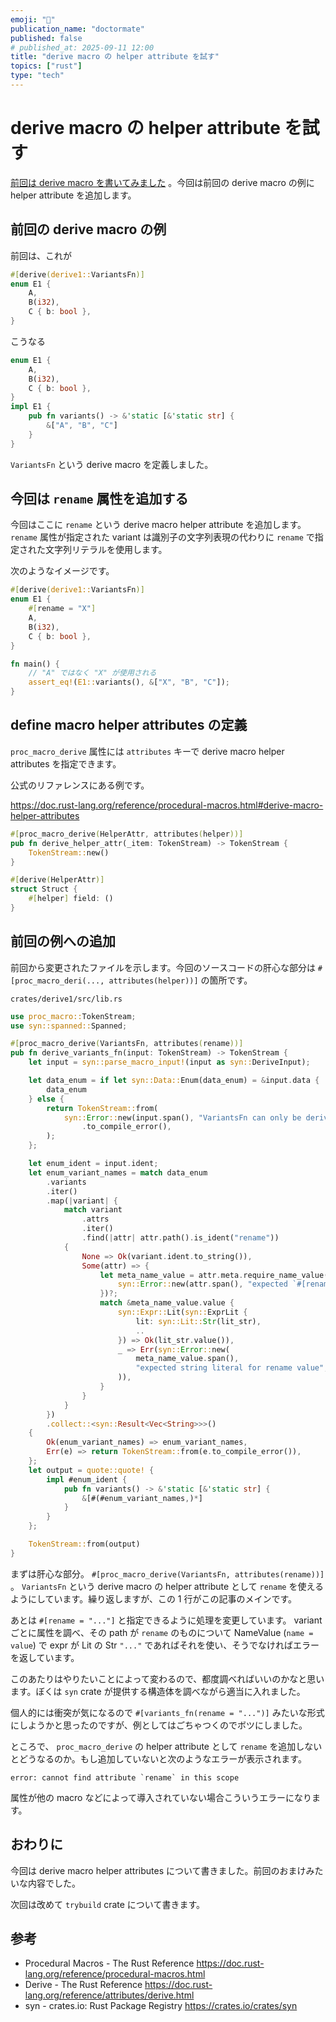```yaml
---
emoji: "📛"
publication_name: "doctormate"
published: false
# published_at: 2025-09-11 12:00
title: "derive macro の helper attribute を試す"
topics: ["rust"]
type: "tech"
---
```


# derive macro の helper attribute を試す

[前回は derive macro を書いてみました][zenn:0a7cc9365d90cd] 。今回は前回の derive macro の例に helper attribute を追加します。

## 前回の derive macro の例

前回は、これが

```rust
#[derive(derive1::VariantsFn)]
enum E1 {
    A,
    B(i32),
    C { b: bool },
}
```

こうなる

```rust
enum E1 {
    A,
    B(i32),
    C { b: bool },
}
impl E1 {
    pub fn variants() -> &'static [&'static str] {
        &["A", "B", "C"]
    }
}
```

`VariantsFn` という derive macro を定義しました。

## 今回は `rename` 属性を追加する

今回はここに `rename` という derive macro helper attribute を追加します。`rename` 属性が指定された variant は識別子の文字列表現の代わりに `rename` で指定された文字列リテラルを使用します。

次のようなイメージです。

```rust
#[derive(derive1::VariantsFn)]
enum E1 {
    #[rename = "X"]
    A,
    B(i32),
    C { b: bool },
}

fn main() {
    // "A" ではなく "X" が使用される
    assert_eq!(E1::variants(), &["X", "B", "C"]);
}
```

## define macro helper attributes の定義

`proc_macro_derive` 属性には `attributes` キーで derive macro helper attributes を指定できます。

公式のリファレンスにある例です。

<https://doc.rust-lang.org/reference/procedural-macros.html#derive-macro-helper-attributes>

```rust
#[proc_macro_derive(HelperAttr, attributes(helper))]
pub fn derive_helper_attr(_item: TokenStream) -> TokenStream {
    TokenStream::new()
}
```

```rust
#[derive(HelperAttr)]
struct Struct {
    #[helper] field: ()
}
```

## 前回の例への追加

前回から変更されたファイルを示します。今回のソースコードの肝心な部分は `#[proc_macro_deri(..., attributes(helper))]` の箇所です。

`crates/derive1/src/lib.rs`

```rust
use proc_macro::TokenStream;
use syn::spanned::Spanned;

#[proc_macro_derive(VariantsFn, attributes(rename))]
pub fn derive_variants_fn(input: TokenStream) -> TokenStream {
    let input = syn::parse_macro_input!(input as syn::DeriveInput);

    let data_enum = if let syn::Data::Enum(data_enum) = &input.data {
        data_enum
    } else {
        return TokenStream::from(
            syn::Error::new(input.span(), "VariantsFn can only be derived for enums")
                .to_compile_error(),
        );
    };

    let enum_ident = input.ident;
    let enum_variant_names = match data_enum
        .variants
        .iter()
        .map(|variant| {
            match variant
                .attrs
                .iter()
                .find(|attr| attr.path().is_ident("rename"))
            {
                None => Ok(variant.ident.to_string()),
                Some(attr) => {
                    let meta_name_value = attr.meta.require_name_value().map_err(|_| {
                        syn::Error::new(attr.span(), "expected `#[rename = \"name\"]` attribute")
                    })?;
                    match &meta_name_value.value {
                        syn::Expr::Lit(syn::ExprLit {
                            lit: syn::Lit::Str(lit_str),
                            ..
                        }) => Ok(lit_str.value()),
                        _ => Err(syn::Error::new(
                            meta_name_value.span(),
                            "expected string literal for rename value",
                        )),
                    }
                }
            }
        })
        .collect::<syn::Result<Vec<String>>>()
    {
        Ok(enum_variant_names) => enum_variant_names,
        Err(e) => return TokenStream::from(e.to_compile_error()),
    };
    let output = quote::quote! {
        impl #enum_ident {
            pub fn variants() -> &'static [&'static str] {
                &[#(#enum_variant_names,)*]
            }
        }
    };

    TokenStream::from(output)
}
```

まずは肝心な部分。 `#[proc_macro_derive(VariantsFn, attributes(rename))]` 。 `VariantsFn` という derive macro の helper attribute として `rename` を使えるようにしています。繰り返しますが、この 1 行がこの記事のメインです。

あとは `#[rename = "..."]` と指定できるように処理を変更しています。 variant ごとに属性を調べ、その path が `rename` のものについて NameValue (`name = value`) で expr が Lit の Str `"..."` であればそれを使い、そうでなければエラーを返しています。

このあたりはやりたいことによって変わるので、都度調べればいいのかなと思います。ぼくは `syn` crate が提供する構造体を調べながら適当に入れました。

個人的には衝突が気になるので `#[variants_fn(rename = "...")]` みたいな形式にしようかと思ったのですが、例としてはごちゃつくのでボツにしました。

ところで、 `proc_macro_derive` の helper attribute として `rename` を追加しないとどうなるのか。もし追加していないと次のようなエラーが表示されます。

```
error: cannot find attribute `rename` in this scope
```

属性が他の macro などによって導入されていない場合こういうエラーになります。

## おわりに

今回は derive macro helper attributes について書きました。前回のおまけみたいな内容でした。

次回は改めて `trybuild` crate について書きます。

## 参考

- Procedural Macros - The Rust Reference <https://doc.rust-lang.org/reference/procedural-macros.html>
- Derive - The Rust Reference <https://doc.rust-lang.org/reference/attributes/derive.html>
- syn - crates.io: Rust Package Registry <https://crates.io/crates/syn>


[zenn:0a7cc9365d90cd]: https://zenn.dev/doctormate/articles/0a7cc9365d90cd

